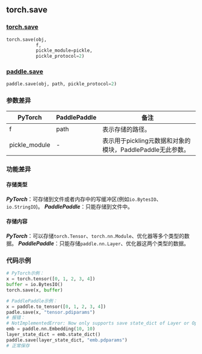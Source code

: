## torch.save
### [torch.save](https://pytorch.org/docs/stable/generated/torch.save.html?highlight=save#torch.save)

```python
torch.save(obj,
           f,
           pickle_module=pickle,
           pickle_protocol=2)
```

### [paddle.save](https://www.paddlepaddle.org.cn/documentation/docs/zh/api/paddle/save_cn.html#save)

```python
paddle.save(obj, path, pickle_protocol=2)
```

### 参数差异
| PyTorch       | PaddlePaddle | 备注                                                   |
| ------------- | ------------ | ------------------------------------------------------ |
| f        | path          | 表示存储的路径。                   |
| pickle_module          | -        | 表示用于pickling元数据和对象的模块，PaddlePaddle无此参数。                       |


### 功能差异

#### 存储类型
***PyTorch***：可存储到文件或者内存中的写缓冲区(例如`io.BytesIO`、`io.StringIO`)。
***PaddlePaddle***：只能存储到文件中。

#### 存储内容
***PyTorch***：可以存储`torch.Tensor`、`torch.nn.Module`、优化器等多个类型的数据。
***PaddlePaddle***：只能存储`paddle.nn.Layer`、优化器这两个类型的数据。


### 代码示例
``` python
# PyTorch示例：
x = torch.tensor([0, 1, 2, 3, 4])
buffer = io.BytesIO()
torch.save(x, buffer)
```

``` python
# PaddlePaddle示例：
x = paddle.to_tensor([0, 1, 2, 3, 4])
padle.save(x, "tensor.pdiparams")
# 报错：
# NotImplementedError: Now only supports save state_dict of Layer or Optimizer, expect dict, but received <class 'paddle.VarBase'>.
emb = paddle.nn.Embedding(10, 10)
layer_state_dict = emb.state_dict()
paddle.save(layer_state_dict, "emb.pdparams")
# 正常保存
```
